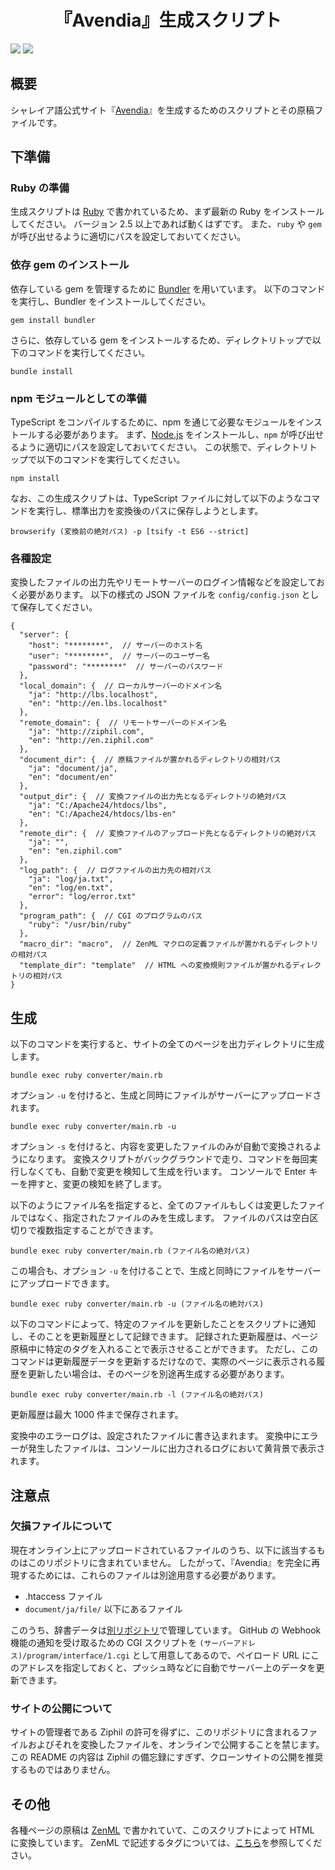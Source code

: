 <div align="center">
<h1>『Avendia』生成スクリプト</h1>
</div>

![](https://img.shields.io/github/commit-activity/y/Ziphil/AvendiaNew?label=commits)
![](https://img.shields.io/github/search/Ziphil/AvendiaNew/extension:zml?label=pages)


## 概要
シャレイア語公式サイト『[Avendia](http://ziphil.com/)』を生成するためのスクリプトとその原稿ファイルです。

## 下準備

### Ruby の準備
生成スクリプトは [Ruby](https://www.ruby-lang.org/ja/) で書かれているため、まず最新の Ruby をインストールしてください。
バージョン 2.5 以上であれば動くはずです。
また、`ruby` や `gem` が呼び出せるように適切にパスを設定しておいてください。

### 依存 gem のインストール
依存している gem を管理するために [Bundler](https://bundler.io/) を用いています。
以下のコマンドを実行し、Bundler をインストールしてください。
```
gem install bundler
```

さらに、依存している gem をインストールするため、ディレクトリトップで以下のコマンドを実行してください。
```
bundle install
```

### npm モジュールとしての準備
TypeScript をコンパイルするために、npm を通じて必要なモジュールをインストールする必要があります。
まず、[Node.js](https://nodejs.org/ja/) をインストールし、`npm` が呼び出せるように適切にパスを設定しておいてください。
この状態で、ディレクトリトップで以下のコマンドを実行してください。
```
npm install
```

なお、この生成スクリプトは、TypeScript ファイルに対して以下のようなコマンドを実行し、標準出力を変換後のパスに保存しようとします。
```
browserify (変換前の絶対パス) -p [tsify -t ES6 --strict]
```

### 各種設定
変換したファイルの出力先やリモートサーバーのログイン情報などを設定しておく必要があります。
以下の様式の JSON ファイルを `config/config.json` として保存してください。
```jsonc
{
  "server": {
    "host": "********",  // サーバーのホスト名
    "user": "********",  // サーバーのユーザー名
    "password": "********"  // サーバーのパスワード
  },
  "local_domain": {  // ローカルサーバーのドメイン名
    "ja": "http://lbs.localhost",
    "en": "http://en.lbs.localhost"
  },
  "remote_domain": {  // リモートサーバーのドメイン名
    "ja": "http://ziphil.com",
    "en": "http://en.ziphil.com"
  },
  "document_dir": {  // 原稿ファイルが置かれるディレクトリの相対パス
    "ja": "document/ja",
    "en": "document/en"
  },
  "output_dir": {  // 変換ファイルの出力先となるディレクトリの絶対パス
    "ja": "C:/Apache24/htdocs/lbs",
    "en": "C:/Apache24/htdocs/lbs-en"
  },
  "remote_dir": {  // 変換ファイルのアップロード先となるディレクトリの絶対パス
    "ja": "",
    "en": "en.ziphil.com"
  },
  "log_path": {  // ログファイルの出力先の相対パス
    "ja": "log/ja.txt",
    "en": "log/en.txt",
    "error": "log/error.txt"
  },
  "program_path": {  // CGI のプログラムのパス
    "ruby": "/usr/bin/ruby"
  },
  "macro_dir": "macro",  // ZenML マクロの定義ファイルが置かれるディレクトリの相対パス
  "template_dir": "template"  // HTML への変換規則ファイルが置かれるディレクトリの相対パス
}
```

## 生成
以下のコマンドを実行すると、サイトの全てのページを出力ディレクトリに生成します。
```
bundle exec ruby converter/main.rb
```
オプション `-u` を付けると、生成と同時にファイルがサーバーにアップロードされます。
```
bundle exec ruby converter/main.rb -u
```
オプション `-s` を付けると、内容を変更したファイルのみが自動で変換されるようになります。
変換スクリプトがバックグラウンドで走り、コマンドを毎回実行しなくても、自動で変更を検知して生成を行います。
コンソールで Enter キーを押すと、変更の検知を終了します。

以下のようにファイル名を指定すると、全てのファイルもしくは変更したファイルではなく、指定されたファイルのみを生成します。
ファイルのパスは空白区切りで複数指定することができます。
```
bundle exec ruby converter/main.rb (ファイル名の絶対パス)
```
この場合も、オプション `-u` を付けることで、生成と同時にファイルをサーバーにアップロードできます。
```
bundle exec ruby converter/main.rb -u (ファイル名の絶対パス)
```

以下のコマンドによって、特定のファイルを更新したことをスクリプトに通知し、そのことを更新履歴として記録できます。
記録された更新履歴は、ページ原稿中に特定のタグを入れることで表示させることができます。
ただし、このコマンドは更新履歴データを更新するだけなので、実際のページに表示される履歴を更新したい場合は、そのページを別途再生成する必要があります。
```
bundle exec ruby converter/main.rb -l (ファイル名の絶対パス)
```
更新履歴は最大 1000 件まで保存されます。

変換中のエラーログは、設定されたファイルに書き込まれます。
変換中にエラーが発生したファイルは、コンソールに出力されるログにおいて黄背景で表示されます。

## 注意点

### 欠損ファイルについて
現在オンライン上にアップロードされているファイルのうち、以下に該当するものはこのリポジトリに含まれていません。
したがって、『Avendia』を完全に再現するためには、これらのファイルは別途用意する必要があります。

- .htaccess ファイル
- `document/ja/file/` 以下にあるファイル

このうち、辞書データは[別リポジトリ](https://github.com/Ziphil/ShaleianDictionary)で管理しています。
GitHub の Webhook 機能の通知を受け取るための CGI スクリプトを `(サーバーアドレス)/program/interface/1.cgi` として用意してあるので、ペイロード URL にこのアドレスを指定しておくと、プッシュ時などに自動でサーバー上のデータを更新できます。

### サイトの公開について
サイトの管理者である Ziphil の許可を得ずに、このリポジトリに含まれるファイルおよびそれを変換したファイルを、オンラインで公開することを禁じます。
この README の内容は Ziphil の備忘録にすぎず、クローンサイトの公開を推奨するものではありません。

## その他
各種ページの原稿は [ZenML](https://github.com/Ziphil/Zenithal) で書かれていて、このスクリプトによって HTML に変換しています。
ZenML で記述するタグについては、[こちら](http://ziphil.com/other/other/10.html)を参照してください。